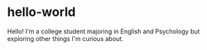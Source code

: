 # hello-world
Hello! I'm a college student majoring in English and Psychology but exploring other things I'm curious about.
